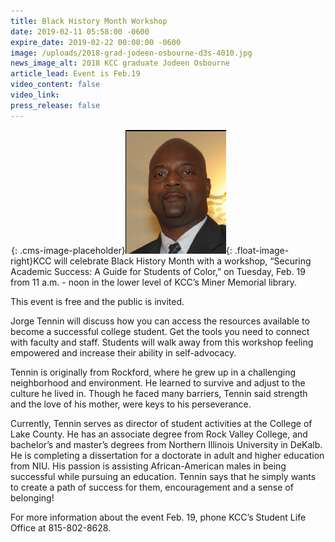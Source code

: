 ```yaml
---
title: Black History Month Workshop
date: 2019-02-11 05:58:00 -0600
expire_date: 2019-02-22 00:00:00 -0600
image: /uploads/2018-grad-jodeen-osbourne-d3s-4010.jpg
news_image_alt: 2018 KCC graduate Jodeen Osbourne
article_lead: Event is Feb.19
video_content: false
video_link:
press_release: false
---
```


![](data:image/png;base64,iVBORw0KGgoAAAANSUhEUgAAAAEAAAABCAYAAAAfFcSJAAAADUlEQVQYV2P4////fwAJ+wP9BUNFygAAAABJRU5ErkJggg==){: .cms-image-placeholder}![](/uploads/conference-picture.PNG){: .float-image-right}KCC will celebrate Black History Month with a workshop, “Securing Academic Success: A Guide for Students of Color,” on Tuesday, Feb. 19 from 11 a.m. - noon in the lower level of KCC’s Miner Memorial library.

This event is free and the public is invited.

Jorge Tennin will discuss how you can access the resources available to become a successful college student. Get the tools you need to connect with faculty and staff. Students will walk away from this workshop feeling empowered and increase their ability in self-advocacy.

Tennin is originally from Rockford, where he grew up in a challenging neighborhood and environment. He learned to survive and adjust to the culture he lived in. Though he faced many barriers, Tennin said strength and the love of his mother, were keys to his perseverance.

Currently, Tennin serves as director of student activities at the College of Lake County. He has an associate degree from Rock Valley College, and bachelor’s and master’s degrees from Northern Illinois University in DeKalb. He is completing a dissertation for a doctorate in adult and higher education from NIU. His passion is assisting African-American males in being successful while pursuing an education. Tennin says that he simply wants to create a path of success for them, encouragement and a sense of belonging!

For more information about the event Feb. 19, phone KCC’s Student Life Office at 815-802-8628.